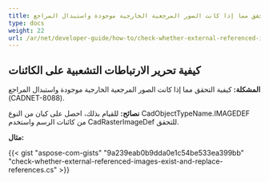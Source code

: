 ```yaml
---
title: تحقق مما إذا كانت الصور المرجعية الخارجية موجودة واستبدال المراجع
type: docs
weight: 22
url: /ar/net/developer-guide/how-to/check-whether-external-referenced-images-exist-and-replace-references/
---
```


## **كيفية تحرير الارتباطات التشعبية على الكائنات**

**المشكلة:** كيفية التحقق مما إذا كانت الصور المرجعية الخارجية موجودة واستبدال المراجع (CADNET-8088).

**نصائح:** للقيام بذلك، احصل على كيان من النوع CadObjectTypeName.IMAGEDEF من كائنات الرسم واستخدم CadRasterImageDef للتحقق.

**مثال:**

{{< gist "aspose-com-gists" "9a239eab0b9dda0e1c54be533ea399bb" "check-whether-external-referenced-images-exist-and-replace-references.cs" >}}

